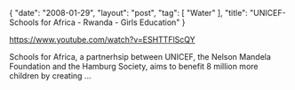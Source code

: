 {
   "date": "2008-01-29",
   "layout": "post",
   "tag": [
      "Water"
   ],
   "title": "UNICEF- Schools for Africa - Rwanda - Girls Education"
}

https://www.youtube.com/watch?v=ESHTTFlScQY  

Schools for Africa, a partnerhsip between UNICEF, the Nelson Mandela Foundation and the Hamburg Society, aims to benefit 8 million more children by creating ...